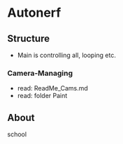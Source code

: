 # Autonerf
## Structure
- Main is controlling all, looping etc.
### Camera-Managing
- read: ReadMe_Cams.md
- read: folder Paint
## About
school
